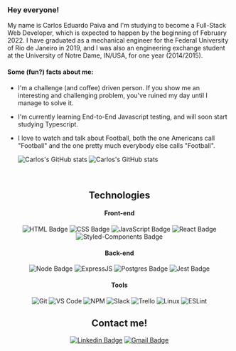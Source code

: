 ### Hey everyone!

My name is Carlos Eduardo Paiva and I'm studying to become a Full-Stack Web Developer, which is expected to happen by the beginning of February 2022.
I have graduated as a mechanical engineer for the Federal University of Rio de Janeiro in 2019, and I was also an engineering exchange student at the University of Notre Dame, IN/USA, for one year (2014/2015).

#### Some (fun?) facts about me:

- I'm a challenge (and coffee) driven person. If you show me an interesting and challenging problem, you've ruined my day until I manage to solve it.
- I'm currently learning End-to-End Javascript testing, and will soon start studying Typescript.
- I love to watch and talk about Football, both the one Americans call "Football" and the one pretty much everybody else calls "Football".

  ![Carlos's GitHub stats](https://github-readme-stats.vercel.app/api?username=CarlosEFPaiva&show_icons=true&theme=radical&count_private=true&hide=stars,issues)
  ![Carlos's GitHub stats](https://github-readme-stats.vercel.app/api/top-langs/?username=CarlosEFPaiva&show_icons=true&layout=compact&theme=radical)

<br>

<div align="center">

## Technologies

#### **Front-end**

![HTML Badge](https://img.shields.io/badge/HTML5-E34F26?style=for-the-badge&logo=html5&logoColor=white)
![CSS Badge](https://img.shields.io/badge/CSS3-1572B6?style=for-the-badge&logo=css3&logoColor=white)
![JavaScript Badge](https://img.shields.io/badge/JavaScript-323330?style=for-the-badge&logo=javascript&logoColor=F7DF1E)
![React Badge](https://img.shields.io/badge/React-20232A?style=for-the-badge&logo=react&logoColor=61DAFB)
![Styled-Components Badge](https://img.shields.io/badge/styled--components-DB7093?style=for-the-badge&logo=styled-components&logoColor=white)

#### **Back-end**

![Node Badge](https://img.shields.io/badge/Node.js-339933?style=for-the-badge&logo=nodedotjs&logoColor=white)
![ExpressJS](https://img.shields.io/badge/Express.js-000000?style=for-the-badge&logo=express&logoColor=white)
![Postgres Badge](https://img.shields.io/badge/PostgreSQL-316192?style=for-the-badge&logo=postgresql&logoColor=white)
![Jest Badge](https://img.shields.io/badge/Jest-C21325?style=for-the-badge&logo=jest&logoColor=white)

#### **Tools**

![Git](https://img.shields.io/badge/Git-F05032?style=for-the-badge&logo=git&logoColor=white)
![VS Code](https://img.shields.io/badge/VS_Code-0078D4?style=for-the-badge&logo=visual%20studio%20code&logoColor=white)
![NPM](https://img.shields.io/badge/NPM-FFF?style=for-the-badge&logo=npm)
![Slack](https://img.shields.io/badge/Slack-4A154B?style=for-the-badge&logo=slack&logoColor=white)
![Trello](https://img.shields.io/badge/Trello-0079BF?style=for-the-badge&logo=trello&logoColor=white)
![Linux](https://img.shields.io/badge/Linux-4EAA25?style=for-the-badge&logo=linux&logoColor=white)
![ESLint](https://img.shields.io/badge/ESLint-7c7ce9?style=for-the-badge&logo=ESLint)

## Contact me!

[![Linkedin Badge](https://img.shields.io/badge/-LinkedIn-blue?style=flat-square&logo=Linkedin&logoColor=white&link=https://www.linkedin.com/in/carlos-eduardo-fernandes-paiva-3911a2119//)](https://www.linkedin.com/in/carlos-eduardo-fernandes-paiva-3911a2119//)
[![Gmail Badge](https://img.shields.io/badge/Gmail-D14836?style=for-the-badge&logo=gmail&logoColor=white)](mailto:carlosedufpaiva@poli.ufrj.br)

</div>

